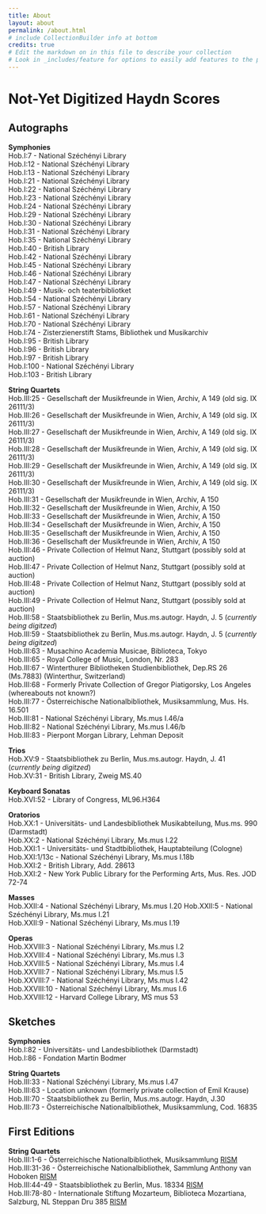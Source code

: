 ```yaml
---
title: About
layout: about
permalink: /about.html
# include CollectionBuilder info at bottom
credits: true
# Edit the markdown on in this file to describe your collection
# Look in _includes/feature for options to easily add features to the page
---
```


# Not-Yet Digitized Haydn Scores

## Autographs

**Symphonies**  
Hob.I:7 - National Széchényi Library  
Hob.I:12 - National Széchényi Library  
Hob.I:13 - National Széchényi Library  
Hob.I:21 - National Széchényi Library  
Hob.I:22 - National Széchényi Library  
Hob.I:23 - National Széchényi Library  
Hob.I:24 - National Széchényi Library  
Hob.I:29 - National Széchényi Library  
Hob.I:30 - National Széchényi Library  
Hob.I:31 - National Széchényi Library  
Hob.I:35 - National Széchényi Library  
Hob.I:40 - British Library  
Hob.I:42 - National Széchényi Library  
Hob.I:45 - National Széchényi Library  
Hob.I:46 - National Széchényi Library  
Hob.I:47 - National Széchényi Library  
Hob.I:49 - Musik- och teaterbibliotket  
Hob.I:54 - National Széchényi Library  
Hob.I:57 - National Széchényi Library  
Hob.I:61 - National Széchényi Library  
Hob.I:70 - National Széchényi Library  
Hob.I:74 - Zisterzienerstift Stams, Bibliothek und Musikarchiv  
Hob.I:95 - British Library  
Hob.I:96 - British Library  
Hob.I:97 - British Library  
Hob.I:100 - National Széchényi Library   
Hob.I:103 - British Library  

**String Quartets**  
Hob.III:25 - Gesellschaft der Musikfreunde in Wien, Archiv, A 149 (old sig. IX 26111/3)  
Hob.III:26 - Gesellschaft der Musikfreunde in Wien, Archiv, A 149 (old sig. IX 26111/3)  
Hob.III:27 - Gesellschaft der Musikfreunde in Wien, Archiv, A 149 (old sig. IX 26111/3)  
Hob.III:28 - Gesellschaft der Musikfreunde in Wien, Archiv, A 149 (old sig. IX 26111/3)  
Hob.III:29 - Gesellschaft der Musikfreunde in Wien, Archiv, A 149 (old sig. IX 26111/3)  
Hob.III:30 - Gesellschaft der Musikfreunde in Wien, Archiv, A 149 (old sig. IX 26111/3)  
Hob.III:31 - Gesellschaft der Musikfreunde in Wien, Archiv, A 150  
Hob.III:32 - Gesellschaft der Musikfreunde in Wien, Archiv, A 150  
Hob.III:33 - Gesellschaft der Musikfreunde in Wien, Archiv, A 150  
Hob.III:34 - Gesellschaft der Musikfreunde in Wien, Archiv, A 150  
Hob.III:35 - Gesellschaft der Musikfreunde in Wien, Archiv, A 150  
Hob.III:36 - Gesellschaft der Musikfreunde in Wien, Archiv, A 150  
Hob.III:46 - Private Collection of Helmut Nanz, Stuttgart (possibly sold at auction)  
Hob.III:47 - Private Collection of Helmut Nanz, Stuttgart (possibly sold at auction)  
Hob.III:48 - Private Collection of Helmut Nanz, Stuttgart (possibly sold at auction)  
Hob.III:49 - Private Collection of Helmut Nanz, Stuttgart (possibly sold at auction)  
Hob.III:58 - Staatsbibliothek zu Berlin, Mus.ms.autogr. Haydn, J. 5 (*currently being digitzed*)  
Hob.III:59 - Staatsbibliothek zu Berlin, Mus.ms.autogr. Haydn, J. 5 (*currently being digitzed*)  
Hob.III:63 - Musachino Academia Musicae, Biblioteca, Tokyo    
Hob.III:65 - Royal College of Music, London, Nr. 283   
Hob.III:67 - Winterthurer Bibliotheken Studienbibliothek, Dep.RS 26 (Ms.7883) (Winterthur, Switzerland)  
Hob.III:68 - Formerly Private Collection of Gregor Piatigorsky, Los Angeles (whereabouts not known?)   
Hob.III:77 - Österreichische Nationalbibliothek, Musiksammlung, Mus. Hs. 16.501  
Hob.III:81 - National Széchényi Library, Ms.mus I.46/a  
Hob.III:82 - National Széchényi Library, Ms.mus I.46/b  
Hob.III:83 - Pierpont Morgan Library, Lehman Deposit  


**Trios**  
Hob.XV:9 - Staatsbibliothek zu Berlin, Mus.ms.autogr. Haydn, J. 41 (*currently being digitzed*)  
Hob.XV:31 - British Library, Zweig MS.40  

**Keyboard Sonatas**  
Hob.XVI:52 - Library of Congress, ML96.H364  

**Oratorios**  
Hob.XX:1 - Universitäts- und Landesbibliothek Musikabteilung, Mus.ms. 990 (Darmstadt)  
Hob.XX:2 - National Széchényi Library, Ms.mus I.22  
Hob.XXI:1 - Universitäts- und Stadtbibliothek, Hauptabteilung (Cologne)  
Hob.XXI:1/13c - National Széchényi Library, Ms.mus I.18b  
Hob.XXI:2 - British Library, Add. 28613  
Hob.XXI:2 - New York Public Library for the Performing Arts, Mus. Res. JOD 72-74  

**Masses**  
Hob.XXII:4 - National Széchényi Library, Ms.mus I.20
Hob.XXII:5 - National Széchényi Library, Ms.mus I.21  
Hob.XXII:9 - National Széchényi Library, Ms.mus I.19  

**Operas**  
Hob.XXVIII:3 - National Széchényi Library, Ms.mus I.2  
Hob.XXVIII:4 - National Széchényi Library, Ms.mus I.3  
Hob.XXVIII:5 - National Széchényi Library, Ms.mus I.4  
Hob.XXVIII:7 - National Széchényi Library, Ms.mus I.5  
Hob.XXVIII:7 - National Széchényi Library, Ms.mus I.42  
Hob.XXVIII:10 - National Széchényi Library, Ms.mus I.6  
Hob.XXVIII:12 - Harvard College Library, MS mus 53  

## Sketches

**Symphonies**  
Hob.I:82 - Universitäts- und Landesbibliothek (Darmstadt)  
Hob.I:86 - Fondation Martin Bodmer  

**String Quartets**  
Hob.III:33 - National Széchényi Library, Ms.mus I.47  
Hob.III:63 - Location unknown (formerly private collection of Emil Krause)  
Hob.III:70 - Staatsbibliothek zu Berlin, Mus.ms.autogr. Haydn, J.30  
Hob.III:73 - Österreichische Nationalbibliothek, Musiksammlung, Cod. 16835  

## First Editions

**String Quartets**  
Hob.III:1-6 - Österreichische Nationalbibliothek, Musiksammlung [RISM](https://rism.online/sources/990027592)  
Hob.III:31-36 - Österreichische Nationalbibliothek, Sammlung Anthony van Hoboken [RISM](https://opac.rism.info/id/rismid/rism990027622)  
Hob.III:44-49 - Staatsbibliothek zu Berlin, Mus. 18334 [RISM](https://opac.rism.info/id/rismid/rism990027651)  
Hob.III:78-80 - Internationale Stiftung Mozarteum, Biblioteca Mozartiana, Salzburg, NL Steppan Dru 385 [RISM](https://rism.online/sources/990027731)  

